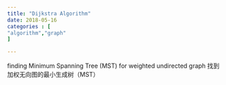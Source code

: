 ```yaml
---
title: "Dijkstra Algorithm"
date: 2018-05-16
categories : [                              
"algorithm","graph"
]

---
```


finding Minimum Spanning Tree (MST) for weighted undirected graph
找到加权无向图的最小生成树（MST）
